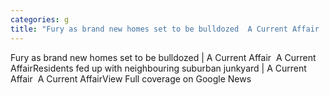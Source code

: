 ```yaml
---
categories: g
title: "Fury as brand new homes set to be bulldozed  A Current Affair  A Current Affair"
---
```

Fury as brand new homes set to be bulldozed | A Current Affair&nbsp;&nbsp;A Current AffairResidents fed up with neighbouring suburban junkyard | A Current Affair&nbsp;&nbsp;A Current AffairView Full coverage on Google News